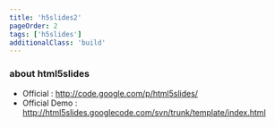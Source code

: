 ```yaml
---
title: 'h5slides2'
pageOrder: 2
tags: ['h5slides']
additionalClass: 'build'
---
```


### about html5slides
 * Official : http://code.google.com/p/html5slides/
 * Official Demo : http://html5slides.googlecode.com/svn/trunk/template/index.html
